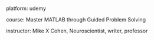 platform: udemy

course: Master MATLAB through Guided Problem Solving

instructor: Mike X Cohen, Neuroscientist, writer, professor
